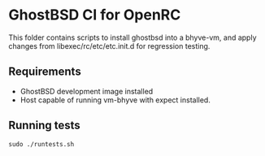 # GhostBSD CI for OpenRC

This folder contains scripts to install ghostbsd into a bhyve-vm, and apply changes from libexec/rc/etc/etc.init.d for regression testing.  

## Requirements
* GhostBSD development image installed
* Host capable of running vm-bhyve with expect installed.

## Running tests

```
sudo ./runtests.sh
```
